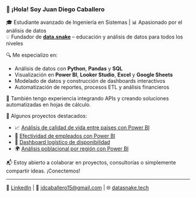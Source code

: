 ### 👋 ¡Hola! Soy Juan Diego Caballero

🎓 Estudiante avanzado de Ingeniería en Sistemas | 📊 Apasionado por el análisis de datos  
💡 Fundador de **[data.snake](https://datasnake.tech)** – educación y análisis de datos para todos los niveles

🔍 Me especializo en:
- Análisis de datos con **Python**, **Pandas** y **SQL**
- Visualización en **Power BI**, **Looker Studio**, **Excel** y **Google Sheets**
- Modelado de datos y construcción de dashboards interactivos
- Automatización de reportes, procesos ETL y análisis financieros

🧠 También tengo experiencia integrando APIs y creando soluciones automatizadas en hojas de cálculo.

🚀 Algunos proyectos destacados:
- 📈 [Análisis de calidad de vida entre países con Power BI](https://github.com/jdcaballero15/Analisis_Comparativo_Calidad_Vida_PowerBI)
- 👥 [Efectividad de empleados con Power BI](https://github.com/jdcaballero15/Analisis_Venta_Efectividad_Empleados_PowerBI)
- 🚛 [Dashboard logístico de disponibilidad](https://github.com/jdcaballero15/logistica-dashboard-disponibilidad)
- 🌍 [Análisis poblacional por región con Power BI](https://github.com/jdcaballero15/Analisis_Informacion_Poblacional_PowerBI)

📬 Estoy abierto a colaborar en proyectos, consultorías o simplemente compartir ideas.
¡Conectemos!

---
🔗 [LinkedIn](https://www.linkedin.com/in/tu-usuario) | 📧 jdcaballero15@gmail.com | 🌐 [datasnake.tech](https://datasnake.tech)

